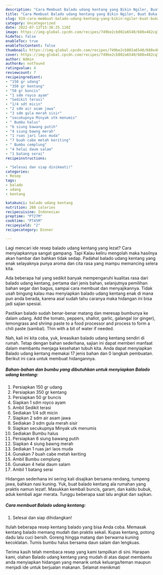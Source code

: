 ```yaml
---
description: "Cara Membuat Balado udang kentang yang Bikin Ngiler, Buat Buka Puasa}"
title: "Cara Membuat Balado udang kentang yang Bikin Ngiler, Buat Buka Puasa}"
slug: 919-cara-membuat-balado-udang-kentang-yang-bikin-ngiler-buat-buka-puasa
category: Uncategorized
date: 2022-07-12T15:36:25.110Z
image: https://img-global.cpcdn.com/recipes/749be2cb802a6540/680x482cq70/balado-udang-kentang-foto-resep-utama.jpg
hideToc: false
enableToc: true
enableTocContent: false
thumbnail: https://img-global.cpcdn.com/recipes/749be2cb802a6540/680x482cq70/balado-udang-kentang-foto-resep-utama.jpg
cover: https://img-global.cpcdn.com/recipes/749be2cb802a6540/680x482cq70/balado-udang-kentang-foto-resep-utama.jpg
author: Admin
authorAv: notfound
ratingvalue: 4
reviewcount: 7
recipeingredient:
- "150 gr udang"
- "350 gr kentang"
- "50 gr buncis"
- "1 sdm royco ayam"
- "Sedikit terasi"
- "1/4 sdt micin"
- "2 sdm air asam jawa"
- "3 sdm gula merah sisir"
- "secukupnya Minyak utk menumis"
- " Bumbu halus"
- "6 siung bawang putih"
- "4 siung bawng merah"
- "1 ruas jari laos muda"
- "7 buah cabe metah keriting"
- " Bumbu cemplung"
- "4 helai daum salam"
- "1 batang serai"
recipeinstructions:

- "Selesai dan siap dinikmati!"
categories:
- Resep
tags:
- balado
- udang
- kentang

katakunci: balado udang kentang 
nutrition: 268 calories
recipecuisine: Indonesian
preptime: "PT27M"
cooktime: "PT45M"
recipeyield: "2"
recipecategory: Dinner

---
```



Lagi mencari ide resep balado udang kentang yang lezat? Cara menyiapkannya sangat gampang. Tapi Kalau keliru mengolah maka hasilnya akan hambar dan bahkan tidak sedap. Padahal balado udang kentang yang enak selayaknya punya aroma dan cita rasa yang mampu memancing selera kita.


Ada beberapa hal yang sedikit banyak mempengaruhi kualitas rasa dari balado udang kentang, pertama dari jenis bahan, selanjutnya pemilihan bahan segar dan bagus, sampai cara membuat dan menyajikannya. Tidak usah bingung kalau mau menyiapkan balado udang kentang enak di mana pun anda berada, karena asal sudah tahu caranya maka hidangan ini bisa jadi sajian spesial.

Pastikan balado sudah benar-benar matang dan meresap bumbunya ke dalam udang. Add the tomato, peppers, shallot, garlic, galangal (or ginger), lemongrass and shrimp paste to a food processor and process to form a chili paste (sambal). Thin with a bit of water if needed.


Nah, kali ini kita coba, yuk, kreasikan balado udang kentang sendiri di rumah. Tetap dengan bahan sederhana, sajian ini dapat memberi manfaat dalam membantu menjaga kesehatan tubuh kita. Anda dapat menyiapkan Balado udang kentang memakai 17 jenis bahan dan 0 langkah pembuatan. Berikut ini cara untuk membuat hidangannya.

<!--inarticleads1-->

##### Bahan-bahan dan bumbu yang dibutuhkan untuk menyiapkan Balado udang kentang:

1. Persiapkan 150 gr udang
1. Persiapkan 350 gr kentang
1. Persiapkan 50 gr buncis
1. Siapkan 1 sdm royco ayam
1. Ambil Sedikit terasi
1. Sediakan 1/4 sdt micin
1. Siapkan 2 sdm air asam jawa
1. Sediakan 3 sdm gula merah sisir
1. Siapkan secukupnya Minyak utk menumis
1. Sediakan  Bumbu halus
1. Persiapkan 6 siung bawang putih
1. Siapkan 4 siung bawng merah
1. Sediakan 1 ruas jari laos muda
1. Gunakan 7 buah cabe metah keriting
1. Ambil  Bumbu cemplung
1. Gunakan 4 helai daum salam
1. Ambil 1 batang serai


Hidangan sederhana ini sering kali disajikan bersama rendang, tumpeng jawa, bahkan nasi kuning. Yuk, buat balado kentang ala rumahan yang praktis namun lezat!. Masukkan kembali buncis, garam, dan kaldu bubuk, aduk kembali agar merata. Tunggu beberapa saat lalu angkat dan sajikan. 

<!--inarticleads2-->

##### Cara membuat Balado udang kentang:


1. Selesai dan siap dihidangkan!

Itulah beberapa resep kentang balado yang bisa Anda coba. Memasak kentang balado memang mudah dan praktis sekali. Kupas kentang, potong dadu lalu cuci bersih. Goreng hingga matang dan berwarna kuning kecoklatan. Tumis bumbu halus bersama daun salam dan lengkuas. 

Terima kasih telah membaca resep yang kami tampilkan di sini. Harapan kami, olahan Balado udang kentang yang mudah di atas dapat membantu anda menyiapkan hidangan yang menarik untuk keluarga/teman maupun menjadi ide untuk berjualan makanan. Selamat menikmati
